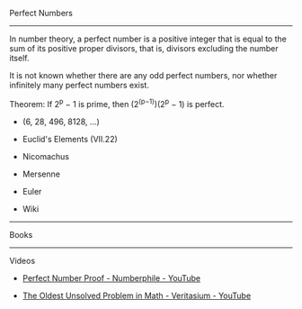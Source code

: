 Perfect Numbers

- - - -

In number theory, a perfect number is a positive integer that is equal to the sum of its positive proper divisors, that is, divisors excluding the number itself.

It is not known whether there are any odd perfect numbers, nor whether infinitely many perfect numbers exist.

Theorem: If 2<sup>p</sup> − 1 is prime, then (2<sup>(p−1)</sup>)(2<sup>p</sup> − 1) is perfect.

* (6, 28, 496, 8128, ...)

* Euclid's Elements (VII.22)
  
* Nicomachus
  
* Mersenne

* Euler

* Wiki

- - - -

Books

- - - - 

Videos

* [Perfect Number Proof - Numberphile - YouTube](https://youtu.be/q8n15q1v4Xo?si=1InIpRoUWwA67blC)

* [The Oldest Unsolved Problem in Math - Veritasium - YouTube](https://youtu.be/Zrv1EDIqHkY?si=vbkaICySIFlnOVsT)
